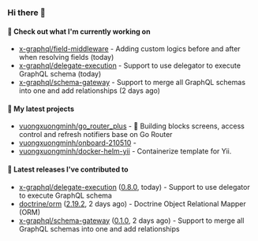 ### Hi there 👋

#### 👷 Check out what I'm currently working on

- [x-graphql/field-middleware](https://github.com/x-graphql/field-middleware) - Adding custom logics before and after when resolving fields (today)
- [x-graphql/delegate-execution](https://github.com/x-graphql/delegate-execution) - Support to use delegator to execute GraphQL schema (today)
- [x-graphql/schema-gateway](https://github.com/x-graphql/schema-gateway) - Support to merge all GraphQL schemas into one and add relationships (2 days ago)

#### 🌱 My latest projects

- [vuongxuongminh/go_router_plus](https://github.com/vuongxuongminh/go_router_plus) - :office: Building blocks screens, access control and refresh notifiers base on Go Router
- [vuongxuongminh/onboard-210510](https://github.com/vuongxuongminh/onboard-210510) - 
- [vuongxuongminh/docker-helm-yii](https://github.com/vuongxuongminh/docker-helm-yii) - Containerize template for Yii.

#### 🔭 Latest releases I've contributed to

- [x-graphql/delegate-execution](https://github.com/x-graphql/delegate-execution) ([0.8.0](https://github.com/x-graphql/delegate-execution/releases/tag/0.8.0), today) - Support to use delegator to execute GraphQL schema
- [doctrine/orm](https://github.com/doctrine/orm) ([2.19.2](https://github.com/doctrine/orm/releases/tag/2.19.2), 2 days ago) - Doctrine Object Relational Mapper (ORM)
- [x-graphql/schema-gateway](https://github.com/x-graphql/schema-gateway) ([0.1.0](https://github.com/x-graphql/schema-gateway/releases/tag/0.1.0), 2 days ago) - Support to merge all GraphQL schemas into one and add relationships
